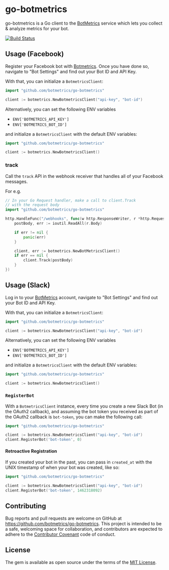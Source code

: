 # go-botmetrics

go-botmetrics is a Go client to the
[BotMetrics](https://getbotmetrics.com) service which lets you collect
&amp; analyze metrics for your bot.

[![Build
Status](https://travis-ci.org/botmetrics/go-botmetrics.svg?branch=master)](https://travis-ci.org/botmetrics/go-botmetrics)

## Usage (Facebook)

Register your Facebook bot with
[Botmetrics](https://getbotmetrics.com). Once you have done so, navigate to "Bot Settings" and find out your Bot ID and API Key.

With that, you can initialize a `BotmetricsClient`:

```go
import "github.com/botmetrics/go-botmetrics"

client := botmetrics.NewBotmetricsClient("api-key", "bot-id")
```

Alternatively, you can set the following ENV variables

- `ENV['BOTMETRICS_API_KEY']`
- `ENV['BOTMETRICS_BOT_ID']`

and initialize a `BotmetricsClient` with the default ENV variables:

```go
import "github.com/botmetrics/go-botmetrics"

client := botmetrics.NewBotmetricsClient()
```

### track

Call the `track` API in the webhook receiver that handles all of your
Facebook messages.

For e.g.

```go
// In your Go Request handler, make a call to client.Track
// with the request body
import "github.com/botmetrics/go-botmetrics"

http.HandleFunc("/webhooks", func(w http.ResponseWriter, r *http.Request) {
	postBody, err := ioutil.ReadAll(r.Body)

	if err != nil {
		panic(err)
	}

	client, err := botmetrics.NewBotMetricsClient()
	if err == nil {
		client.Track(postBody)
	}
})
```

## Usage (Slack)

Log in to your [BotMetrics](https://getbotmetrics.com) account, navigate
to "Bot Settings" and find out your Bot ID and API Key.

With that, you can initialize a `BotmetricsClient`:

```go
import "github.com/botmetrics/go-botmetrics"

client := botmetrics.NewBotmetricsClient("api-key", "bot-id")
```

Alternatively, you can set the following ENV variables

- `ENV['BOTMETRICS_API_KEY']`
- `ENV['BOTMETRICS_BOT_ID']`

and initialize a `BotmetricsClient` with the default ENV variables:

```go
import "github.com/botmetrics/go-botmetrics"

client := botmetrics.NewBotmetricsClient()
```

### `RegisterBot`

With a `BotmetricsClient` instance,
every time you create a new Slack Bot (in the OAuth2 callback),
and assuming the bot token you received as part of the OAuth2 callback is `bot-token`,
you can make the following call:

```go
import "github.com/botmetrics/go-botmetrics"

client := botmetrics.NewBotmetricsClient("api-key", "bot-id")
client.RegisterBot('bot-token', 0)
```

#### Retroactive Registration

If you created your bot in the past, you can pass in `created_at` with
the UNIX timestamp of when your bot was created, like so:

```go
import "github.com/botmetrics/go-botmetrics"

client := botmetrics.NewBotmetricsClient("api-key", "bot-id")
client.RegisterBot('bot-token', 1462318092)
```

## Contributing

Bug reports and pull requests are welcome on GitHub at https://github.com/botmetrics/go-botmetrics. This project is intended to be a safe, welcoming space for collaboration, and contributors are expected to adhere to the [Contributor Covenant](http://contributor-covenant.org) code of conduct.


## License

The gem is available as open source under the terms of the [MIT License](http://opensource.org/licenses/MIT).
